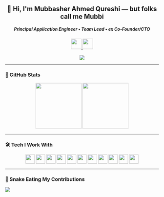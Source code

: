 <h2 align="center">👋 Hi, I'm Mubbasher Ahmed Qureshi — but folks call me <strong>Mubbi</strong></h2>

<h5 align="center">Principal Application Engineer • Team Lead • ex Co-Founder/CTO</h5>

<div align="center">
  <a href="https://www.linkedin.com/in/mubbiqureshi/" target="_blank">
    <img src="https://img.shields.io/static/v1?message=LinkedIn&logo=linkedin&label=&color=0077B5&logoColor=white&style=for-the-badge" height="34" />
  </a>
  <a href="https://mubbiqureshi.medium.com/" target="_blank">
    <img src="https://img.shields.io/static/v1?message=Medium&logo=medium&label=&color=12100E&logoColor=white&style=for-the-badge" height="34" />
  </a>
</div>

<br />

<div align="center">
  <img src="https://visitor-badge.laobi.icu/badge?page_id=mubbi.mubbi" />
</div>

---

### 🧠 GitHub Stats

<div align="center">
  <img src="https://github-readme-stats.vercel.app/api?username=mubbi&show_icons=true&include_all_commits=true&count_private=true&theme=dark&hide_border=false" height="150" />
  <img src="https://github-readme-stats.vercel.app/api/top-langs?username=mubbi&layout=compact&langs_count=6&theme=dracula&hide_border=false" height="150" />
</div>

---

### 🛠️ Tech I Work With

<div align="center">
  <!-- Keep this section short or wrap with scrolling container if needed -->
  <img src="https://cdn.jsdelivr.net/gh/devicons/devicon/icons/javascript/javascript-original.svg" height="30" />
  <img src="https://cdn.jsdelivr.net/gh/devicons/devicon/icons/typescript/typescript-original.svg" height="30" />
  <img src="https://cdn.jsdelivr.net/gh/devicons/devicon/icons/react/react-original.svg" height="30" />
  <img src="https://cdn.jsdelivr.net/gh/devicons/devicon/icons/nextjs/nextjs-original.svg" height="30" />
  <img src="https://cdn.jsdelivr.net/gh/devicons/devicon/icons/laravel/laravel-original.svg" height="30" />
  <img src="https://cdn.jsdelivr.net/gh/devicons/devicon/icons/php/php-original.svg" height="30" />
  <img src="https://cdn.jsdelivr.net/gh/devicons/devicon/icons/docker/docker-original.svg" height="30" />
  <img src="https://cdn.jsdelivr.net/gh/devicons/devicon/icons/kubernetes/kubernetes-plain.svg" height="30" />
  <img src="https://cdn.jsdelivr.net/gh/devicons/devicon/icons/aws/aws-original.svg" height="30" />
  <img src="https://cdn.jsdelivr.net/gh/devicons/devicon/icons/mysql/mysql-original.svg" height="30" />
  <img src="https://cdn.jsdelivr.net/gh/devicons/devicon/icons/mongodb/mongodb-original.svg" height="30" />
</div>

---

### 🐍 Snake Eating My Contributions

<img src="https://raw.githubusercontent.com/mubbi/mubbi/output/dist/github-contribution-grid-snake.svg" />


